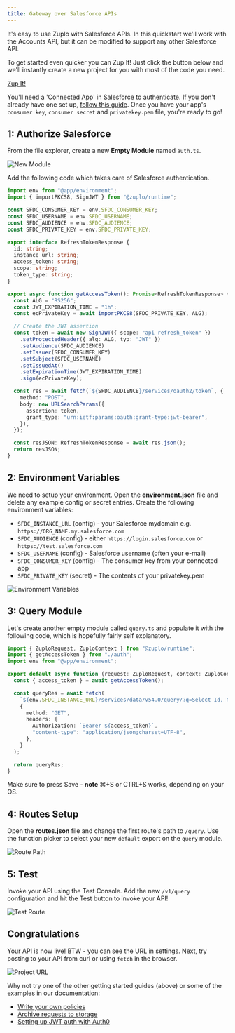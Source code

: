 ```yaml
---
title: Gateway over Salesforce APIs
---
```


It's easy to use Zuplo with Salesforce APIs. In this quickstart we'll work with
the Accounts API, but it can be modified to support any other Salesforce API.

To get started even quicker you can Zup It! Just click the button below and
we'll instantly create a new project for you with most of the code you need.

[Zup It!](https://portal.zuplo.com/clone?sourceRepoUrl=https://github.com/zuplo/samples-gateway-over-salesforce.git)

You'll need a 'Connected App' in Salesforce to authenticate. If you don't
already have one set up,
[follow this guide](../advanced/setup-jwt-auth-with-salesforce.md). Once you have
your app's `consumer key`, `consumer secret` and `privatekey.pem` file, you're
ready to go!

## 1: Authorize Salesforce

From the file explorer, create a new **Empty Module** named `auth.ts`.

![New Module](/media/quickstarts/create-new-empty-module.gif)

Add the following code which takes care of Salesforce authentication.

```ts
import env from "@app/environment";
import { importPKCS8, SignJWT } from "@zuplo/runtime";

const SFDC_CONSUMER_KEY = env.SFDC_CONSUMER_KEY;
const SFDC_USERNAME = env.SFDC_USERNAME;
const SFDC_AUDIENCE = env.SFDC_AUDIENCE;
const SFDC_PRIVATE_KEY = env.SFDC_PRIVATE_KEY;

export interface RefreshTokenResponse {
  id: string;
  instance_url: string;
  access_token: string;
  scope: string;
  token_type: string;
}

export async function getAccessToken(): Promise<RefreshTokenResponse> {
  const ALG = "RS256";
  const JWT_EXPIRATION_TIME = "1h";
  const ecPrivateKey = await importPKCS8(SFDC_PRIVATE_KEY, ALG);

  // Create the JWT assertion
  const token = await new SignJWT({ scope: "api refresh_token" })
    .setProtectedHeader({ alg: ALG, typ: "JWT" })
    .setAudience(SFDC_AUDIENCE)
    .setIssuer(SFDC_CONSUMER_KEY)
    .setSubject(SFDC_USERNAME)
    .setIssuedAt()
    .setExpirationTime(JWT_EXPIRATION_TIME)
    .sign(ecPrivateKey);

  const res = await fetch(`${SFDC_AUDIENCE}/services/oauth2/token`, {
    method: "POST",
    body: new URLSearchParams({
      assertion: token,
      grant_type: "urn:ietf:params:oauth:grant-type:jwt-bearer",
    }),
  });

  const resJSON: RefreshTokenResponse = await res.json();
  return resJSON;
}
```

## 2: Environment Variables

We need to setup your environment. Open the **environment.json** file and delete
any example config or secret entries. Create the following environment
variables:

- `SFDC_INSTANCE_URL` (config) - your Salesforce mydomain e.g.
  `https://ORG_NAME.my.salesforce.com`
- `SFDC_AUDIENCE` (config) - either `https://login.salesforce.com` or
  `https://test.salesforce.com`
- `SFDC_USERNAME` (config) - Salesforce username (often your e-mail)
- `SFDC_CONSUMER_KEY` (config) - The consumer key from your connected app
- `SFDC_PRIVATE_KEY` (secret) - The contents of your privatekey.pem

![Environment Variables](/media/quickstarts/gateway-over-salesforce/environment-variables.png)

## 3: Query Module

Let's create another empty module called `query.ts` and populate it with the
following code, which is hopefully fairly self explanatory.

```ts
import { ZuploRequest, ZuploContext } from "@zuplo/runtime";
import { getAccessToken } from "./auth";
import env from "@app/environment";

export default async function (request: ZuploRequest, context: ZuploContext) {
  const { access_token } = await getAccessToken();

  const queryRes = await fetch(
    `${env.SFDC_INSTANCE_URL}/services/data/v54.0/query/?q=Select Id, Name from Account`,
    {
      method: "GET",
      headers: {
        Authorization: `Bearer ${access_token}`,
        "content-type": "application/json;charset=UTF-8",
      },
    }
  );

  return queryRes;
}
```

Make sure to press Save - **note** ⌘+S or CTRL+S works, depending on your OS.

## 4: Routes Setup

Open the **routes.json** file and change the first route's path to `/query`. Use
the function picker to select your new `default` export on the `query` module.

![Route Path](/media/quickstarts/gateway-over-salesforce/function-picker.png)

## 5: Test

Invoke your API using the Test Console. Add the new `/v1/query` configuration
and hit the Test button to invoke your API!

![Test Route](/media/quickstarts/gateway-over-salesforce/test-route.png)

## Congratulations

Your API is now live! BTW - you can see the URL in settings. Next, try posting
to your API from curl or using `fetch` in the browser.

![Project URL](/media/getting-started-hello-world/project-url.png)

Why not try one of the other getting started guides (above) or some of the
examples in our documentation:

- [Write your own policies](../overview/policies.md)
- [Archive requests to storage](../examples/archiving-requests-to-storage.md)
- [Setting up JWT auth with Auth0](../policies/auth0-jwt-auth-inbound.md)
